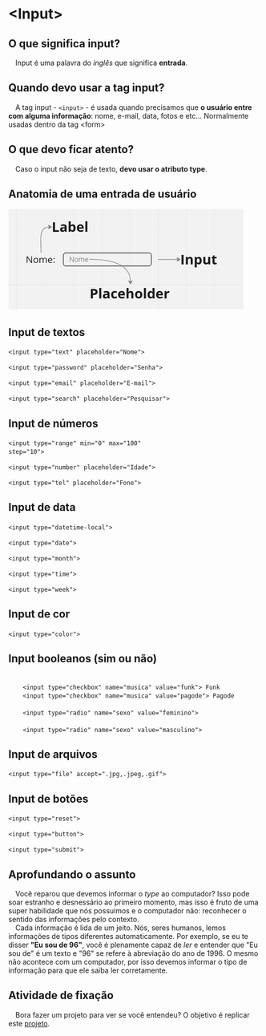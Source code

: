 <h1>&lt;Input&gt;</h1>

<h2>O que significa input?</h2>

<p>&emsp;Input é uma palavra do <i>inglês</i> que significa <strong>entrada</strong>.</p>

<h2>Quando devo usar a tag input?</h2>

<p>&emsp;A tag input - <code>&lt;input&gt;</code> - é usada quando precisamos que <strong>o usuário entre com alguma informação</strong>: nome, e-mail, data, fotos e etc... Normalmente usadas dentro da tag &lt;form&gt;</p>

<h2>O que devo ficar atento?</h2>

<p>&emsp;Caso o input não seja de texto, <strong>devo usar o atributo type</strong>.</p>

<h2>Anatomia de uma entrada de usuário</h2>

<img src="anatomia_input.png">

<h2>Input de textos</h2>

<code>&lt;input type="text" placeholder="Nome"&gt;</code> 

<code>&lt;input type="password" placeholder="Senha"&gt;</code> 

<code>&lt;input type="email" placeholder="E-mail"&gt;</code> 

<code>&lt;input type="search" placeholder="Pesquisar"&gt;</code> 

<h2>Input de números</h2>

<code>&lt;input type="range" min="0" max="100" step="10"&gt;</code> 

<code>&lt;input type="number" placeholder="Idade"&gt;</code> 

<code>&lt;input type="tel" placeholder="Fone"&gt;</code> 


<h2>Input de data</h2>

<code>&lt;input type="datetime-local"&gt;</code> 

<code>&lt;input type="date"&gt;</code> 

<code>&lt;input type="month"&gt;</code> 

<code>&lt;input type="time"&gt;</code> 

<code>&lt;input type="week"&gt;</code> 

<h2>Input de cor</h2>

<code>&lt;input type="color"&gt;</code> 

<h2>Input booleanos (sim ou não)</h2>

<code>
    &lt;input type="checkbox" name="musica" value="funk"&gt; Funk</code>
<code>
    &lt;input type="checkbox" name="musica" value="pagode"&gt; Pagode
</code> 

<code>
    &lt;input type="radio" name="sexo" value="feminino"&gt;
</code>
<code>
    &lt;input type="radio" name="sexo" value="masculino"&gt;
</code>

<h2>Input de arquivos</h2>

<code>&lt;input type="file" accept=".jpg,.jpeg,.gif"&gt;</code> 

<h2>Input de botões</h2>

<code>&lt;input type="reset"&gt;</code> 

<code>&lt;input type="button"&gt;</code> 

<code>&lt;input type="submit"&gt;</code> 

<h2>Aprofundando o assunto</h2>
<p>&emsp;Você reparou que devemos informar o <i>type</i> ao computador? Isso pode soar estranho e desnessário ao primeiro momento, mas isso é fruto de uma super habilidade que nós possuimos e o computador não: reconhecer o sentido das informações pelo contexto. <br />&emsp;Cada informação é lida de um jeito. Nós, seres humanos, lemos informações de tipos diferentes automaticamente. Por exemplo, se eu te disser <strong>"Eu sou de 96"</strong>, você é plenamente capaz de <i>ler</i> e entender que "Eu sou de" é um texto e "96" se refere à abreviação do ano de 1996. O mesmo não acontece com um computador, por isso devemos informar o tipo de informação para que ele saiba ler corretamente.</p>

<h2>Atividade de fixação</h2>
<p>&emsp;Bora fazer um projeto para ver se você entendeu? O objetivo é replicar este <a href="fixacao.html">projeto</a>.</p>
